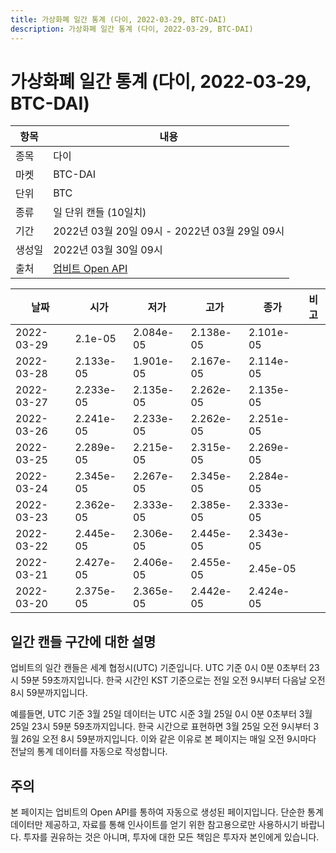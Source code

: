 ```yaml
---
title: 가상화폐 일간 통계 (다이, 2022-03-29, BTC-DAI)
description: 가상화폐 일간 통계 (다이, 2022-03-29, BTC-DAI)
---
```



가상화폐 일간 통계 (다이, 2022-03-29, BTC-DAI)
===

|항목|내용|
|--|--|
|종목|다이|
|마켓|BTC-DAI|
|단위|BTC|
|종류|일 단위 캔들 (10일치)|
|기간|2022년 03월 20일 09시 - 2022년 03월 29일 09시|
|생성일|2022년 03월 30일 09시|
|출처|[업비트 Open API](https://docs.upbit.com)|


|날짜|시가|저가|고가|종가|비고|
|--|--|--|--|--|--|
|2022-03-29|2.1e-05|2.084e-05|2.138e-05|2.101e-05|    |
|2022-03-28|2.133e-05|1.901e-05|2.167e-05|2.114e-05|    |
|2022-03-27|2.233e-05|2.135e-05|2.262e-05|2.135e-05|    |
|2022-03-26|2.241e-05|2.233e-05|2.262e-05|2.251e-05|    |
|2022-03-25|2.289e-05|2.215e-05|2.315e-05|2.269e-05|    |
|2022-03-24|2.345e-05|2.267e-05|2.345e-05|2.284e-05|    |
|2022-03-23|2.362e-05|2.333e-05|2.385e-05|2.333e-05|    |
|2022-03-22|2.445e-05|2.306e-05|2.445e-05|2.343e-05|    |
|2022-03-21|2.427e-05|2.406e-05|2.455e-05|2.45e-05|    |
|2022-03-20|2.375e-05|2.365e-05|2.442e-05|2.424e-05|    |


일간 캔들 구간에 대한 설명
---


업비트의 일간 캔들은 세계 협정시(UTC) 기준입니다. 
UTC 기준 0시 0분 0초부터 23시 59분 59초까지입니다. 
한국 시간인 KST 기준으로는 전일 오전 9시부터 다음날 오전 8시 59분까지입니다. 


예를들면, UTC 기준 3월 25일 데이터는 UTC 시준 3월 25일 0시 0분 0초부터 3월 25일 23시 59분 59초까지입니다. 
한국 시간으로 표현하면 3월 25일 오전 9시부터 3월 26일 오전 8시 59분까지입니다. 
이와 같은 이유로 본 페이지는 매일 오전 9시마다 전날의 통계 데이터를 자동으로 작성합니다. 


주의
---


본 페이지는 업비트의 Open API를 통하여 자동으로 생성된 페이지입니다. 
단순한 통계 데이터만 제공하고, 자료를 통해 인사이트를 얻기 위한 참고용으로만 사용하시기 바랍니다. 
투자를 권유하는 것은 아니며, 투자에 대한 모든 책임은 투자자 본인에게 있습니다. 
